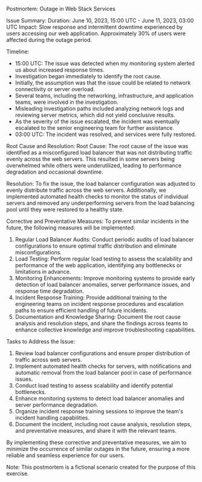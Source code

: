 Postmortem: Outage in Web Stack Services

Issue Summary:
Duration: June 10, 2023, 15:00 UTC - June 11, 2023, 03:00 UTC
Impact: Slow response and intermittent downtime experienced by users accessing our web application. Approximately 30% of users were affected during the outage period.

Timeline:
- 15:00 UTC: The issue was detected when my monitoring system alerted us about increased response times.
- Investigation began immediately to identify the root cause.
- Initially, the assumption was that the issue could be related to network connectivity or server overload.
- Several teams, including the networking, infrastructure, and application teams, were involved in the investigation.
- Misleading investigation paths included analyzing network logs and reviewing server metrics, which did not yield conclusive results.
- As the severity of the issue escalated, the incident was eventually escalated to the senior engineering team for further assistance.
- 03:00 UTC: The incident was resolved, and services were fully restored.

Root Cause and Resolution:
Root Cause: The root cause of the issue was identified as a misconfigured load balancer that was not distributing traffic evenly across the web servers. This resulted in some servers being overwhelmed while others were underutilized, leading to performance degradation and occasional downtime.

Resolution: To fix the issue, the load balancer configuration was adjusted to evenly distribute traffic across the web servers. Additionally, we implemented automated health checks to monitor the status of individual servers and removed any underperforming servers from the load balancing pool until they were restored to a healthy state.

Corrective and Preventative Measures:
To prevent similar incidents in the future, the following measures will be implemented:
1. Regular Load Balancer Audits: Conduct periodic audits of load balancer configurations to ensure optimal traffic distribution and eliminate misconfigurations.
2. Load Testing: Perform regular load testing to assess the scalability and performance of the web application, identifying any bottlenecks or limitations in advance.
3. Monitoring Enhancements: Improve monitoring systems to provide early detection of load balancer anomalies, server performance issues, and response time degradation.
4. Incident Response Training: Provide additional training to the engineering teams on incident response procedures and escalation paths to ensure efficient handling of future incidents.
5. Documentation and Knowledge Sharing: Document the root cause analysis and resolution steps, and share the findings across teams to enhance collective knowledge and improve troubleshooting capabilities.

Tasks to Address the Issue:
1. Review load balancer configurations and ensure proper distribution of traffic across web servers.
2. Implement automated health checks for servers, with notifications and automatic removal from the load balancer pool in case of performance issues.
3. Conduct load testing to assess scalability and identify potential bottlenecks.
4. Enhance monitoring systems to detect load balancer anomalies and server performance degradation.
5. Organize incident response training sessions to improve the team's incident handling capabilities.
6. Document the incident, including root cause analysis, resolution steps, and preventative measures, and share it with the relevant teams.

By implementing these corrective and preventative measures, we aim to minimize the occurrence of similar outages in the future, ensuring a more reliable and seamless experience for our users.

Note: This postmortem is a fictional scenario created for the purpose of this exercise.
